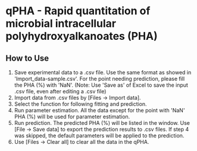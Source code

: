 # qPHA - Rapid quantitation of microbial intracellular polyhydroxyalkanoates (PHA)
## How to Use
1. Save experimental data to a .csv file. Use the same format as showed in 'Import_data-sample.csv'. For the point needing prediction, please fill the PHA (%) with 'NaN'. (Note: Use 'Save as' of Excel to save the input .csv file, even after editing a .csv file)
2. Import data from .csv files by [Files -> Import data].
3. Select the function for following fitting and prediction.
4. Run parameter estimation. All the data except for the point with 'NaN' PHA (%) will be used for parameter estimation.
5. Run prediction. The predicted PHA (%) will be listed in the window. Use [File -> Save data] to export the prediction results to .csv files. If step 4 was skipped, the default parameters will be applied to the prediction.
6. Use [Files -> Clear all] to clear all the data in the qPHA.